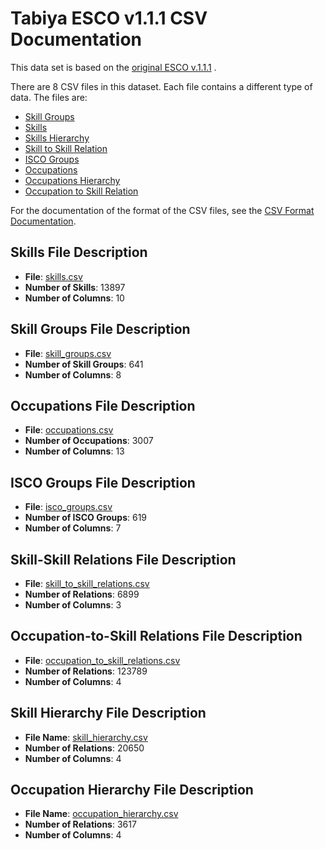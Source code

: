 
# Tabiya ESCO v1.1.1 CSV Documentation

This data set is based on the [original ESCO v.1.1.1](https://esco.ec.europa.eu/en/use-esco/download) .

There are 8 CSV files in this dataset. Each file contains a different type of data. The files are:
- [Skill Groups](#skill-groups-dataset-documentation)
- [Skills](#Skills-Dataset-Documentation)
- [Skills Hierarchy](#skills-hierarchy-dataset-documentation)
- [Skill to Skill Relation](#Skill-Skill-Relations-Dataset-Documentation)
- [ISCO Groups](#ISCO-groups-dataset-documentation)
- [Occupations](#occupations-dataset-documentation)
- [Occupations Hierarchy](#occupations-hierarchy-dataset-documentation) 
- [Occupation to Skill Relation](#Occupation-to-Skill-Relations-Dataset-Documentation)

For the documentation of the format of the CSV files, see the [CSV Format Documentation](CSV_Format_Documentation.md).


## Skills File Description
- **File**: [skills.csv](csv/skills.csv)
- **Number of Skills**: 13897
- **Number of Columns**: 10


## Skill Groups File Description
- **File**: [skill_groups.csv](csv/skill_groups.csv)
- **Number of Skill Groups**: 641
- **Number of Columns**: 8

## Occupations File Description
- **File**: [occupations.csv](csv/occupations.csv)
- **Number of Occupations**: 3007
- **Number of Columns**: 13

## ISCO Groups File Description
- **File**: [isco_groups.csv](csv/isco_groups.csv)
- **Number of ISCO Groups**: 619
- **Number of Columns**: 7

## Skill-Skill Relations File Description
- **File**: [skill_to_skill_relations.csv](csv/skill_to_skill_relations.csv)
- **Number of Relations**: 6899
- **Number of Columns**: 3

## Occupation-to-Skill Relations File Description
- **File**: [occupation_to_skill_relations.csv](csv/occupation_to_skill_relations.csv)  
- **Number of Relations**: 123789
- **Number of Columns**: 4

## Skill Hierarchy File Description
- **File Name**: [skill_hierarchy.csv](csv/skill_hierarchy.csv)
- **Number of Relations**: 20650
- **Number of Columns**: 4

## Occupation Hierarchy File Description
- **File Name**: [occupation_hierarchy.csv](csv/occupation_hierarchy.csv)
- **Number of Relations**: 3617
- **Number of Columns**: 4